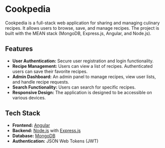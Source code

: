 # Cookpedia

Cookpedia is a full-stack web application for sharing and managing culinary recipes. It allows users to browse, save, and manage recipes. The project is built with the MEAN stack (MongoDB, Express.js, Angular, and Node.js).

## Features

*   **User Authentication:** Secure user registration and login functionality.
*   **Recipe Management:** Users can view a list of recipes. Authenticated users can save their favorite recipes.
*   **Admin Dashboard:** An admin panel to manage recipes, view user lists, and handle recipe requests.
*   **Search Functionality:** Users can search for specific recipes.
*   **Responsive Design:** The application is designed to be accessible on various devices.

## Tech Stack

*   **Frontend:** [Angular](https://angular.io/)
*   **Backend:** [Node.js](https://nodejs.org/) with [Express.js](https://expressjs.com/)
*   **Database:** [MongoDB](https://www.mongodb.com/)
*   **Authentication:** JSON Web Tokens (JWT)
